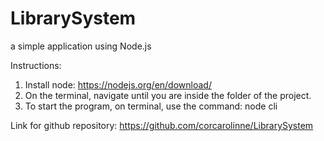 # LibrarySystem
 a simple application using Node.js

Instructions:
1) Install node: https://nodejs.org/en/download/
2) On the terminal, navigate until you are inside the folder of the project.
3) To start the program, on terminal, use the command:
    node cli

Link for github repository: https://github.com/corcarolinne/LibrarySystem
